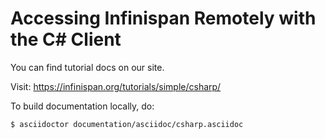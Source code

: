 # Accessing Infinispan Remotely with the C# Client

You can find tutorial docs on our site.

Visit: https://infinispan.org/tutorials/simple/csharp/

To build documentation locally, do:

    $ asciidoctor documentation/asciidoc/csharp.asciidoc
